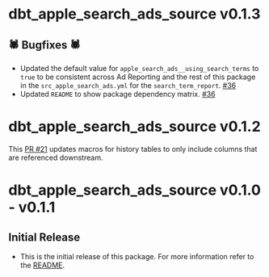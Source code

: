 # dbt_apple_search_ads_source v0.1.3

## 🕷️ Bugfixes 🕷️
- Updated the default value for `apple_search_ads__using_search_terms` to `true` to be consistent across Ad Reporting and the rest of this package in the `src_apple_search_ads.yml` for the `search_term_report`. [#36](https://github.com/fivetran/dbt_apple_search_ads_source/pull/36)
- Updated `README` to show package dependency matrix. [#36](https://github.com/fivetran/dbt_apple_search_ads_source/pull/36)

# dbt_apple_search_ads_source v0.1.2

This [PR #21](https://github.com/fivetran/dbt_apple_search_ads_source/pull/21) updates macros for history tables to only include columns that are referenced downstream.
# dbt_apple_search_ads_source v0.1.0 - v0.1.1

## Initial Release
- This is the initial release of this package. For more information refer to the [README](/README.md).